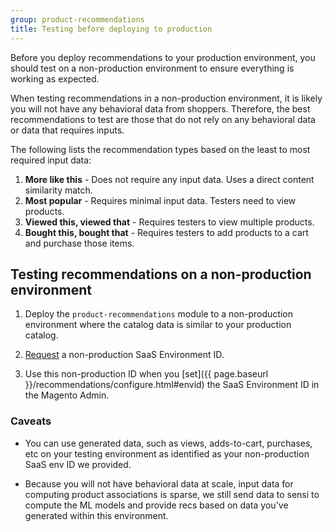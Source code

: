 ```yaml
---
group: product-recommendations
title: Testing before deploying to production
---
```


Before you deploy recommendations to your production environment, you should test on a non-production environment to ensure everything is working as expected.

When testing recommendations in a non-production environment, it is likely you will not have any behavioral data from shoppers. Therefore, the best recommendations to test are those that do not rely on any behavioral data or data that requires inputs.

The following lists the recommendation types based on the least to most required input data:

1. **More like this** - Does not require any input data. Uses a direct content similarity match.
1. **Most popular** - Requires minimal input data. Testers need to view products.
1. **Viewed this, viewed that** - Requires testers to view multiple products.
1. **Bought this, bought that** - Requires testers to add products to a cart and purchase those items.

## Testing recommendations on a non-production environment

1. Deploy the `product-recommendations` module to a non-production environment where the catalog data is similar to your production catalog.

1. <a href="mailto:magento-product-recs-feedback@adobe.com">Request</a> a non-production SaaS Environment ID.

1. Use this non-production ID when you [set]({{ page.baseurl }}/recommendations/configure.html#envid) the SaaS Environment ID in the Magento Admin.

### Caveats

-  You can use generated data, such as views, adds-to-cart, purchases, etc on your testing environment as identified as your non-production SaaS env ID we provided.

-  Because you will not have behavioral data at scale, input data for computing product associations is sparse, we still send data to sensi to compute the ML models and provide recs based on data you've generated within this environment.
